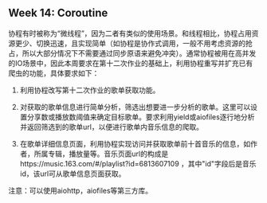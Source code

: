 ## Week 14: Coroutine

协程有时被称为“微线程”，因为二者有类似的使用场景。和线程相比，协程占用资源更少、切换迅速，且实现简单（如协程是协作式调用，一般不用考虑资源的抢占，所以大部分情况下不需要通过同步原语来避免冲突）。通常协程被用在高并发的IO场景中，因此本周要求在第十二次作业的基础上，利用协程重写并扩充已有爬虫的功能，具体要求如下：

1. 利用协程改写第十二次作业的歌单获取功能。

2. 对获取的歌单信息进行简单分析，筛选出想要进一步分析的歌单。这里可以设置分享数或播放数阈值来确定目标歌单。要求利用yield或aiofiles逐行地分析并返回筛选到的歌单url，以便进行歌单内音乐信息的爬取。

3. 在歌单详细信息页面，利用协程实现访问并获取歌单前十首音乐的信息，如作者，所属专辑，播放量等。音乐页面url的构成是https://music.163.com/#/playlist?id=6813607109 ，其中"id"字段后是音乐id，该url可从歌单信息页面获取。

注意：可以使用aiohttp，aiofiles等第三方库。

